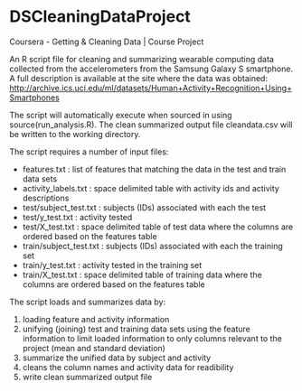 DSCleaningDataProject
=====================

Coursera - Getting &amp; Cleaning Data | Course Project

An R script file for cleaning and summarizing wearable computing data collected from the accelerometers from the Samsung Galaxy S smartphone. A full description is available at the site where the data was obtained: 
http://archive.ics.uci.edu/ml/datasets/Human+Activity+Recognition+Using+Smartphones 

The script will automatically execute when sourced in using source(run_analysis.R). The clean summarized output file cleandata.csv will be written to the working directory.

The script requires a number of input files:
* features.txt            : list of features that matching the data in the test and train data sets
* activity_labels.txt     : space delimited table with activity ids and activity descriptions
* test/subject_test.txt   : subjects (IDs) associated with each the test
* test/y_test.txt         : activity tested
* test/X_test.txt         : space delimited table of test data where the columns are ordered based on the features table
* train/subject_test.txt  : subjects (IDs) associated with each the training set
* train/y_test.txt        : activity tested in the training set
* train/X_test.txt        : space delimited table of training data where the columns are ordered based on the features table

The script loads and summarizes data by:

 1. loading feature and activity information
 2. unifying (joining) test and training data sets using the feature information to limit loaded information to only columns relevant to the project (mean and standard deviation)
 3. summarize the unified data by subject and activity
 4. cleans the column names and activity data for readibility
 5. write clean summarized output file
